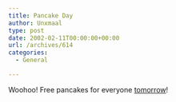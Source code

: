 ```yaml
---
title: Pancake Day
author: Unxmaal
type: post
date: 2002-02-11T00:00:00+00:00
url: /archives/614
categories:
  - General

---
```

Woohoo! Free pancakes for everyone [tomorrow][1]!

 [1]: http://ihop.com/pancakeday.htm